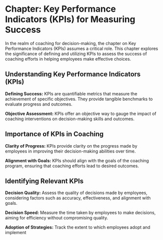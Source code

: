 Chapter: Key Performance Indicators (KPIs) for Measuring Success
================================================================

In the realm of coaching for decision-making, the chapter on Key Performance Indicators (KPIs) assumes a critical role. This chapter explores the significance of defining and utilizing KPIs to assess the success of coaching efforts in helping employees make effective choices.

Understanding Key Performance Indicators (KPIs)
-----------------------------------------------

**Defining Success:** KPIs are quantifiable metrics that measure the achievement of specific objectives. They provide tangible benchmarks to evaluate progress and outcomes.

**Objective Assessment:** KPIs offer an objective way to gauge the impact of coaching interventions on decision-making skills and outcomes.

Importance of KPIs in Coaching
------------------------------

**Clarity of Progress:** KPIs provide clarity on the progress made by employees in improving their decision-making abilities over time.

**Alignment with Goals:** KPIs should align with the goals of the coaching program, ensuring that coaching efforts lead to desired outcomes.

Identifying Relevant KPIs
-------------------------

**Decision Quality:** Assess the quality of decisions made by employees, considering factors such as accuracy, effectiveness, and alignment with goals.

**Decision Speed:** Measure the time taken by employees to make decisions, aiming for efficiency without compromising quality.

**Adoption of Strategies:** Track the extent to which employees adopt and implement

